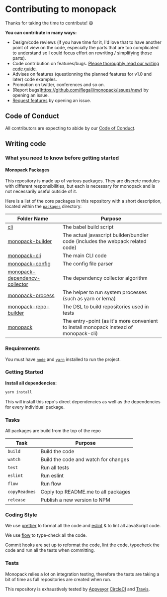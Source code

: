 # Contributing to monopack

Thanks for taking the time to contribute! :smile:

**You can contribute in many ways:**

* Design/code reviews (if you have time for it, I'd love that to have another point of view on the code, especially the parts that are too complicated to understand so I could focus effort on rewriting / simplifying those parts).
* Code contribution on features/bugs. [Please thoroughly read our writing code guide](#writing-code).
* Advises on features (questionning the planned features for v1.0 and later)
  code examples.
* Promotion on twitter, conferences and so on.
* [Report bugs]https://github.com/flegall/monopack/issues/new) by opening an issue.
* [Request features](https://github.com/flegall/monopack/issues/new) by opening an issue.

## Code of Conduct

All contributors are expecting to abide by our [Code of Conduct](CODE_OF_CONDUCT.md).

## Writing code

### What you need to know before getting started

#### Monopack Packages

This repository is made up of various packages. They are discrete modules with different responsibilities, but each is necessary for monopack and is not necessarily useful outside of it.

Here is a list of the core packages in this repository with a short description, located within the [`packages`](./packages) directory:

| Folder Name                                                               | Purpose                                                                               |
| ------------------------------------------------------------------------- | ------------------------------------------------------------------------------------- |
| [cli](./scripts)                                                          | The babel build script                                                                |
| [monopack-builder](./packages/monopack-builder)                           | The actual javascript builder/bundler code (includes the webpack related code)        |
| [monopack-cli](./packages/monopack-cli)                                   | The main CLI code                                                                     |
| [monopack-config](./packages/monopack-config)                             | The config file parser                                                                |
| [monopack-dependency-collector](./packages/monopack-dependency-collector) | The dependency collector algorithm                                                    |
| [monopack-process](./packages/monopack-process)                           | The helper to run system processes (such as yarn or lerna)                            |
| [monopack-repo-builder](./packages/monopack-repo-builder)                 | The DSL to build repositories used in tests                                           |
| [monopack](./packages/monopack)                                           | The entry-point (as it's more convenient to install monopack instead of monopack-cli) |

### Requirements

You must have [`node`](https://nodejs.org/en/) and [`yarn`](https://yarnpkg.com/en/) installed to run the project.

### Getting Started

**Install all dependencies:**

```bash
yarn install
```

This will install this repo's direct dependencies as well as the dependencies for every individual package.

### Tasks

All packages are build from the top of the repo

| Task          | Purpose                              |
| ------------- | ------------------------------------ |
| `build`       | Build the code                       |
| `watch`       | Build the code and watch for changes |
| `test`        | Run all tests                        |
| `eslint`      | Run eslint                           |
| `flow`        | Run flow                             |
| `copyReadmes` | Copiy top README.me to all packages  |
| `release`     | Publish a new version to NPM         |

### Coding Style

We use [prettier](https://prettier.io/) to format all the code and [eslint](https://eslint.org/) & to lint all JavaScript code.

We use [flow](https://flow.org/) to type-check all the code.

Commit hooks are set up to reformat the code, lint the code, typecheck the code and run all the tests when committing.

### Tests

Monopack relies a lot on integration testing, therefore the tests are taking a bit of time as full repositories are created when run.

This repository is exhaustively tested by [Appveyor](https://ci.appveyor.com/project/flegall/monopack/branch/master) [CircleCI](https://circleci.com/gh/flegall/monopack) and [Travis](https://travis-ci.org/flegall/monopack).
